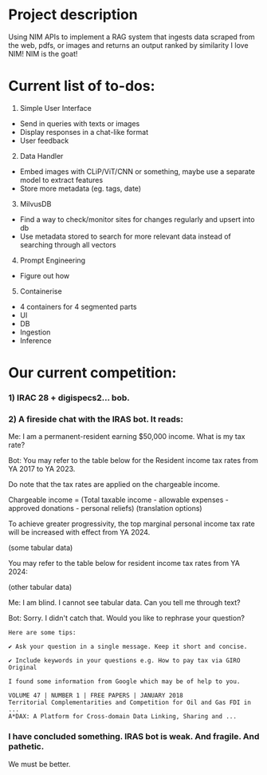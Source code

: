 # Project description
Using NIM APIs to implement a RAG system that ingests data scraped from the web, pdfs, or images and returns an output ranked by similarity
I love NIM! NIM is the goat!

# Current list of to-dos:
1. Simple User Interface
 - Send in queries with texts or images
 - Display responses in a chat-like format
 - User feedback

2. Data Handler
 - Embed images with CLiP/ViT/CNN or something, maybe use a separate model to extract features 
 - Store more metadata (eg. tags, date)

3. MilvusDB
 - Find a way to check/monitor sites for changes regularly and upsert into db
 - Use metadata stored to search for more relevant data instead of searching through all vectors

4. Prompt Engineering
 - Figure out how

5. Containerise
 - 4 containers for 4 segmented parts
  - UI
  - DB
  - Ingestion
  - Inference

# Our current competition:

### 1) IRAC 28 + digispecs2... bob.
### 2) A fireside chat with the IRAS bot. It reads:

Me: I am a permanent-resident earning $50,000 income. What is my tax rate?

Bot: You may refer to the table below for the Resident income tax rates from YA 2017 to YA 2023.
 
  Do note that the tax rates are applied on the chargeable income. 
   
  Chargeable income = (Total taxable income - allowable expenses - approved donations - personal reliefs)
  (translation options)
  
  To achieve greater progressivity, the top marginal personal income tax rate will be increased with effect from YA 2024.
  
  (some tabular data)
  
  You may refer to the table below for resident income tax rates from YA 2024:

  (other tabular data)


Me: I am blind. I cannot see tabular data. Can you tell me through text?

Bot: Sorry. I didn't catch that. Would you like to rephrase your question?

    Here are some tips:
    
    ✔ Ask your question in a single message. Keep it short and concise.
    
    ✔ Include keywords in your questions e.g. How to pay tax via GIRO
    Original
    
    I found some information from Google which may be of help to you.

    VOLUME 47 | NUMBER 1 | FREE PAPERS | JANUARY 2018
    Territorial Complementarities and Competition for Oil and Gas FDI in ...
    A*DAX: A Platform for Cross-domain Data Linking, Sharing and ...

### I have concluded something. IRAS bot is weak. And fragile. And pathetic. 

We must be better.
